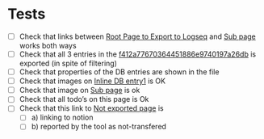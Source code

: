 # Tests

- [ ]  Check that links between  [Root Page to Export to Logseq](<../Root Page to Export to Logseq.md>) and [Sub page](<./Sub page.md>) works both ways
- [ ]  Check that all 3 entries in the [f412a77670364451886e9740197a26db](f412a77670364451886e9740197a26db) is exported (in spite of filtering)
- [ ]  Check that properties of the DB entries are shown in the file
- [ ]  Check that images on [Inline DB entry1](<./Page with an inline DB/Inline DB/Inline DB entry1.md>) is OK
- [ ]  Check that image on [Sub page](<./Sub page.md>) is ok
- [ ]  Check that all todo’s on this page is Ok
- [ ]  Check that this link to [Not exported page](https://www.notion.so/Not-exported-page-34486a317a974ebfb9c7a8020f0662db?pvs=21) is
    - [ ]  a) linking to notion
    - [ ]  b) reported by the tool as not-transfered